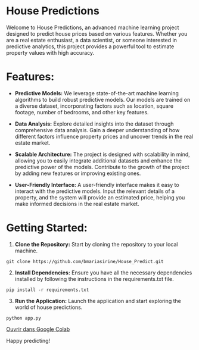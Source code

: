 # House Predictions
Welcome to House Predictions, an advanced machine learning project designed to predict house prices based on various features. Whether you are a real estate enthusiast, a data scientist, or someone interested in predictive analytics, this project provides a powerful tool to estimate property values with high accuracy.

# Features:
* **Predictive Models:** We leverage state-of-the-art machine learning algorithms to build robust predictive models. Our models are trained on a diverse dataset, incorporating factors such as location, square footage, number of bedrooms, and other key features.

* **Data Analysis:** Explore detailed insights into the dataset through comprehensive data analysis. Gain a deeper understanding of how different factors influence property prices and uncover trends in the real estate market.

* **Scalable Architecture:** The project is designed with scalability in mind, allowing you to easily integrate additional datasets and enhance the predictive power of the models. Contribute to the growth of the project by adding new features or improving existing ones.

* **User-Friendly Interface:** A user-friendly interface makes it easy to interact with the predictive models. Input the relevant details of a property, and the system will provide an estimated price, helping you make informed decisions in the real estate market.

# Getting Started:
1. **Clone the Repository:** Start by cloning the repository to your local machine.

`git clone https://github.com/bmariasirine/House_Predict.git`

2. **Install Dependencies:** Ensure you have all the necessary dependencies installed by following the instructions in the requirements.txt file.

`pip install -r requirements.txt`

3. **Run the Application:** Launch the application and start exploring the world of house predictions.

`python app.py`

[Ouvrir dans Google Colab](https://colab.research.google.com/drive/1vCghZT5fMeB1XA_YGPMdgGKMxFifhlH1?usp=sharing)


Happy predicting!
